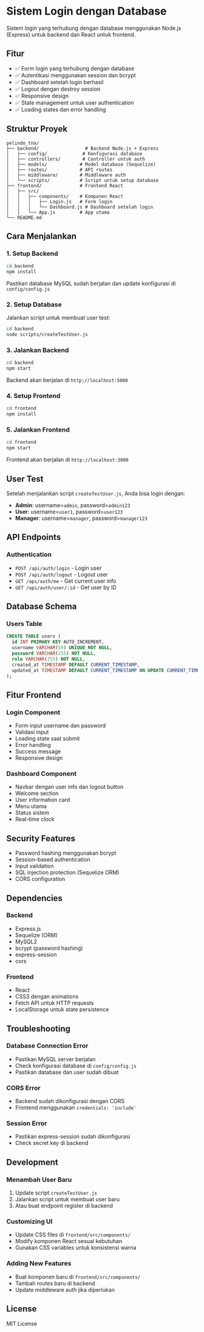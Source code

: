 # Sistem Login dengan Database

Sistem login yang terhubung dengan database menggunakan Node.js (Express) untuk backend dan React untuk frontend.

## Fitur

- ✅ Form login yang terhubung dengan database
- ✅ Autentikasi menggunakan session dan bcrypt
- ✅ Dashboard setelah login berhasil
- ✅ Logout dengan destroy session
- ✅ Responsive design
- ✅ State management untuk user authentication
- ✅ Loading states dan error handling

## Struktur Proyek

```
pelindo_tna/
├── backend/                 # Backend Node.js + Express
│   ├── config/             # Konfigurasi database
│   ├── controllers/        # Controller untuk auth
│   ├── models/            # Model database (Sequelize)
│   ├── routes/            # API routes
│   ├── middleware/        # Middleware auth
│   └── scripts/           # Script untuk setup database
├── frontend/              # Frontend React
│   ├── src/
│   │   ├── components/    # Komponen React
│   │   │   ├── Login.js   # Form login
│   │   │   └── Dashboard.js # Dashboard setelah login
│   │   └── App.js         # App utama
└── README.md
```

## Cara Menjalankan

### 1. Setup Backend

```bash
cd backend
npm install
```

Pastikan database MySQL sudah berjalan dan update konfigurasi di `config/config.js`

### 2. Setup Database

Jalankan script untuk membuat user test:

```bash
cd backend
node scripts/createTestUser.js
```

### 3. Jalankan Backend

```bash
cd backend
npm start
```

Backend akan berjalan di `http://localhost:5000`

### 4. Setup Frontend

```bash
cd frontend
npm install
```

### 5. Jalankan Frontend

```bash
cd frontend
npm start
```

Frontend akan berjalan di `http://localhost:3000`

## User Test

Setelah menjalankan script `createTestUser.js`, Anda bisa login dengan:

- **Admin**: username=`admin`, password=`admin123`
- **User**: username=`user1`, password=`user123`
- **Manager**: username=`manager`, password=`manager123`

## API Endpoints

### Authentication
- `POST /api/auth/login` - Login user
- `POST /api/auth/logout` - Logout user
- `GET /api/auth/me` - Get current user info
- `GET /api/auth/user/:id` - Get user by ID

## Database Schema

### Users Table
```sql
CREATE TABLE users (
  id INT PRIMARY KEY AUTO_INCREMENT,
  username VARCHAR(50) UNIQUE NOT NULL,
  password VARCHAR(255) NOT NULL,
  role VARCHAR(255) NOT NULL,
  created_at TIMESTAMP DEFAULT CURRENT_TIMESTAMP,
  updated_at TIMESTAMP DEFAULT CURRENT_TIMESTAMP ON UPDATE CURRENT_TIMESTAMP
);
```

## Fitur Frontend

### Login Component
- Form input username dan password
- Validasi input
- Loading state saat submit
- Error handling
- Success message
- Responsive design

### Dashboard Component
- Navbar dengan user info dan logout button
- Welcome section
- User information card
- Menu utama
- Status sistem
- Real-time clock

## Security Features

- Password hashing menggunakan bcrypt
- Session-based authentication
- Input validation
- SQL injection protection (Sequelize ORM)
- CORS configuration

## Dependencies

### Backend
- Express.js
- Sequelize (ORM)
- MySQL2
- bcrypt (password hashing)
- express-session
- cors

### Frontend
- React
- CSS3 dengan animations
- Fetch API untuk HTTP requests
- LocalStorage untuk state persistence

## Troubleshooting

### Database Connection Error
- Pastikan MySQL server berjalan
- Check konfigurasi database di `config/config.js`
- Pastikan database dan user sudah dibuat

### CORS Error
- Backend sudah dikonfigurasi dengan CORS
- Frontend menggunakan `credentials: 'include'`

### Session Error
- Pastikan express-session sudah dikonfigurasi
- Check secret key di backend

## Development

### Menambah User Baru
1. Update script `createTestUser.js`
2. Jalankan script untuk membuat user baru
3. Atau buat endpoint register di backend

### Customizing UI
- Update CSS files di `frontend/src/components/`
- Modify komponen React sesuai kebutuhan
- Gunakan CSS variables untuk konsistensi warna

### Adding New Features
- Buat komponen baru di `frontend/src/components/`
- Tambah routes baru di backend
- Update middleware auth jika diperlukan

## License

MIT License
